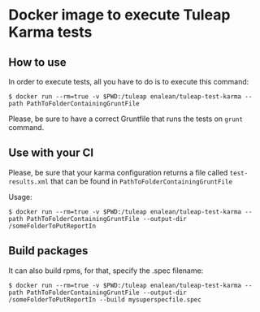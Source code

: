 # Docker image to execute Tuleap Karma tests

## How to use

In order to execute tests, all you have to do is to execute this command:

    $ docker run --rm=true -v $PWD:/tuleap enalean/tuleap-test-karma --path PathToFolderContainingGruntFile

Please, be sure to have a correct Gruntfile that runs the tests on `grunt` command.


## Use with your CI

Please, be sure that your karma configuration returns a file called `test-results.xml`
that can be found in `PathToFolderContainingGruntFile`

Usage:

    $ docker run --rm=true -v $PWD:/tuleap enalean/tuleap-test-karma --path PathToFolderContainingGruntFile --output-dir /someFolderToPutReportIn

## Build packages

It can also build rpms, for that, specify the .spec filename:

    $ docker run --rm=true -v $PWD:/tuleap enalean/tuleap-test-karma --path PathToFolderContainingGruntFile --output-dir /someFolderToPutReportIn --build mysuperspecfile.spec
